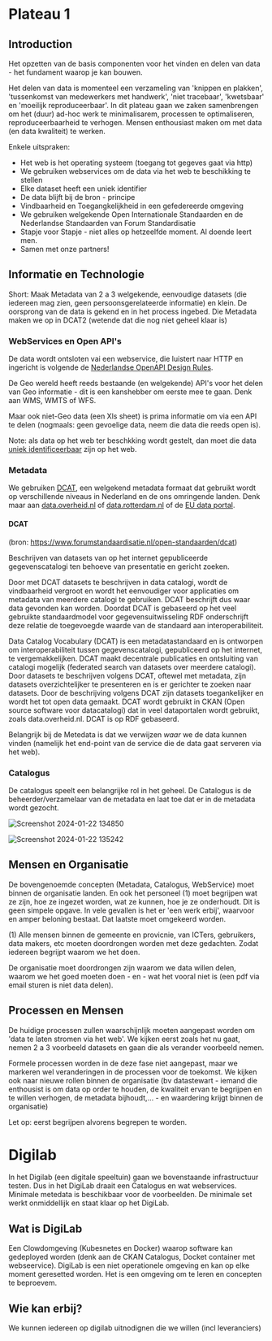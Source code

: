 # Plateau 1

## Introduction
Het opzetten van de basis componenten voor het vinden en delen van data - het fundament waarop je kan bouwen.

Het delen van data is momenteel een verzameling van 'knippen en plakken', 'tussenkomst van medewerkers met handwerk', 'niet tracebaar', 'kwetsbaar' en 'moeilijk reproduceerbaar'. In dit plateau gaan we zaken samenbrengen om het (duur) ad-hoc werk te minimalisarem, processen te optimaliseren, reproduceerbaarheid te verhogen. Mensen enthousiast maken om met data (en data kwaliteit) te werken.

Enkele uitspraken:
- Het web is het operating systeem (toegang tot gegeves gaat via http)
- We gebruiken webservices om de data via het web te beschikking te stellen
- Elke dataset heeft een uniek identifier
- De data blijft bij de bron - principe
- Vindbaarheid en Toegangkelijkheid in een gefedereerde omgeving
- We gebruiken welgekende Open Internationale Standaarden en de Nederlandse Standaarden van Forum Standardisatie
- Stapje voor Stapje - niet alles op hetzeelfde moment. Al doende leert men.
- Samen met onze partners!

## Informatie en Technologie

Short: Maak Metadata van 2 a 3 welgekende, eenvoudige datasets (die iedereen mag zien, geen persoonsgerelateerde informatie) en klein. De oorsprong van de data is gekend en in het process ingebed. Die Metadata maken we op in DCAT2 (wetende dat die nog niet geheel klaar is)

### WebServices en Open API's
De data wordt ontsloten vai een webservice, die luistert naar HTTP en ingericht is volgende de [Nederlandse OpenAPI Design Rules](https://gitdocumentatie.logius.nl/publicatie/api/adr/).

De Geo wereld heeft reeds bestaande (en welgekende) API's voor het delen van Geo informatie - dit is een kanshebber om eerste mee te gaan. Denk aan WMS, WMTS of WFS.

Maar ook niet-Geo data (een Xls sheet) is prima informatie om via een API te delen (nogmaals: geen gevoelige data, neem die data die reeds open is).

Note: als data op het web ter beschkking wordt gestelt, dan moet die data [uniek identificeerbaar](https://www.geonovum.nl/uploads/documents/20210716%20Geonovum%20Ontwerp%20UOI%20v081%20definitief.pdf) zijn op het web.

### Metadata

We gebruiken [DCAT](https://www.forumstandaardisatie.nl/open-standaarden/dcat), een welgekend metadata formaat dat gebruikt wordt op verschillende niveaus in Nederland en de ons omringende landen. Denk maar aan [data.overheid.nl](data.overheid.nl) of [data.rotterdam.nl](data.rotterdam.nl) of de [EU data portal](https://data.europa.eu/en).

#### DCAT
(bron: https://www.forumstandaardisatie.nl/open-standaarden/dcat)

Beschrijven van datasets van op het internet gepubliceerde gegevenscatalogi ten behoeve van presentatie en gericht zoeken.

Door met DCAT datasets te beschrijven in data catalogi, wordt de vindbaarheid vergroot en wordt het eenvoudiger voor applicaties om metadata van meerdere catalogi te gebruiken. DCAT beschrijft dus waar data gevonden kan worden. Doordat DCAT is gebaseerd op het veel gebruikte standaardmodel voor gegevensuitwisseling RDF onderschrijft deze relatie de toegevoegde waarde van de standaard aan interoperabiliteit.

Data Catalog Vocabulary (DCAT) is een metadatastandaard en is ontworpen om interoperabiliteit tussen gegevenscatalogi, gepubliceerd op het internet, te vergemakkelijken. DCAT maakt decentrale publicaties en ontsluiting van catalogi mogelijk (federated search van datasets over meerdere catalogi). Door datasets te beschrijven volgens DCAT, oftewel met metadata, zijn datasets overzichtelijker te presenteren en is er gerichter te zoeken naar datasets. Door de beschrijving volgens DCAT zijn datasets toegankelijker en wordt het tot open data gemaakt. DCAT wordt gebruikt in CKAN (Open source software voor datacatalogi) dat in veel dataportalen wordt gebruikt, zoals data.overheid.nl. DCAT is op RDF gebaseerd.

Belangrijk bij de Metedata is dat we verwijzen *waar* we de data kunnen vinden (namelijk het end-point van de service die de data gaat serveren via het web).

### Catalogus

De catalogus speelt een belangrijke rol in het geheel. De Catalogus is de beheerder/verzamelaar van de metadata en laat toe dat er in de metadata wordt gezocht.

![Screenshot 2024-01-22 134850](https://github.com/Geonovum/DTaaS/assets/4082369/8ed8ad7c-e2fa-4681-bc99-51a3e8feb33b)

![Screenshot 2024-01-22 135242](https://github.com/Geonovum/DTaaS/assets/4082369/ff27afa1-6a25-4b68-85fa-1bc2d3079a54)

## Mensen en Organisatie

De bovengenoemde concepten (Metadata, Catalogus, WebService) moet binnen de organisatie landen. En ook het personeel (1) moet begrijpen wat ze zijn, hoe ze ingezet worden, wat ze kunnen, hoe je ze onderhoudt. Dit is geen simpele opgave. In vele gevallen is het er 'een werk erbij', waarvoor en amper beloning bestaat. Dat laatste moet omgekeerd worden.

(1) Alle mensen binnen de gemeente en provicnie, van ICTers, gebruikers, data makers, etc moeten doordrongen worden met deze gedachten. Zodat iedereen begrijpt waarom we het doen.

De organisatie moet doordrongen zijn waarom we data willen delen, waarom we het goed moeten doen - en - wat het vooral niet is (een pdf via email sturen is niet data delen).

## Processen en Mensen

De huidige processen zullen waarschijnlijk moeten aangepast worden om 'data te laten stromen via het web'. 
We kijken eerst zoals het nu gaat, nemen 2 a 3 voorbeeld datasets en gaan die als verander voorbeeld nemen. 

Formele processen worden in de deze fase niet aangepast, maar we markeren wel veranderingen in de processen voor de toekomst. We kijken ook naar nieuwe rollen binnen de organisatie (bv datastewart - iemand die enthousist is om data op order te houden, de kwaliteit ervan te begrijpen en te willen verhogen, de metadata bijhoudt,... - en waardering krijgt binnen de organisatie)

Let op: eerst begrijpen alvorens begrepen te worden.

# Digilab

In het Digilab (een digitale speeltuin) gaan we bovenstaande infrastructuur testen. Dus in het DigiLab draait een Catalogus en wat webservices. Minimale metedata is beschikbaar voor de voorbeelden.
De minimale set werkt onmiddellijk en staat klaar op het DigiLab.

## Wat is DigiLab

Een Clowdomgeving (Kubesnetes en Docker) waarop software kan gedeployed worden (denk aan de CKAN Catalogus, Docket container met webseervice).
DigiLab is een niet operationele omgeving en kan op elke moment geresetted worden. Het is een omgeving om te leren en concepten te beproevem.

## Wie kan erbij?
We kunnen iedereen op digilab uitnodignen die we willen (incl leveranciers)
